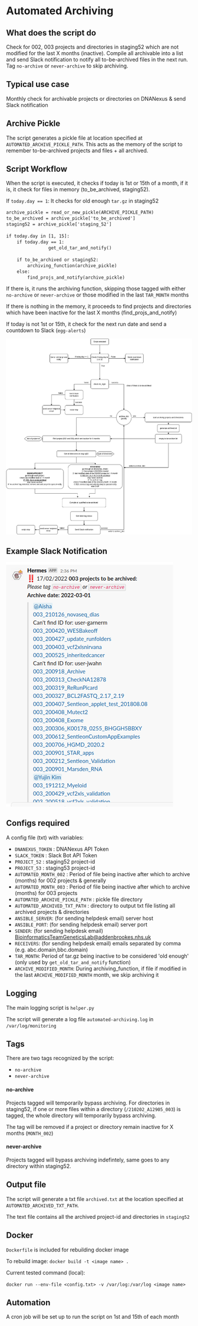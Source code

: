 # Automated Archiving

## What does the script do
Check for 002, 003 projects and directories in staging52 which are not modified for the last X months (inactive). Compile all archivable into a list and send Slack notification to notify all to-be-archived files in the next run. Tag `no-archive` or `never-archive` to skip archiving.

## Typical use case
Monthly check for archivable projects or directories on DNANexus & send Slack notification

## Archive Pickle
The script generates a pickle file at location specified at `AUTOMATED_ARCHIVE_PICKLE_PATH`. This acts as the memory of the script to remember to-be-archived projects and files + all archived.

## Script Workflow
When the script is executed, it checks if today is 1st or 15th of a month, if it is, it check for files in memory (to_be_archived, staging52). 

If `today.day == 1`: It checks for old enough `tar.gz` in staging52 
```
archive_pickle = read_or_new_pickle(ARCHIVE_PICKLE_PATH)
to_be_archived = archive_pickle['to_be_archived']
staging52 = archive_pickle['staging_52']

if today.day in [1, 15]:
    if today.day == 1:
                get_old_tar_and_notify()
    
    if to_be_archived or staging52:
        archiving_function(archive_pickle)
    else:
        find_projs_and_notify(archive_pickle)
```
If there is, it runs the archiving function, skipping those tagged with either `no-archive` or `never-archive` or those modified in the last `TAR_MONTH` months

If there is nothing in the memory, it proceeds to find projects and directories which have been inactive for the last X months (find_projs_and_notify)

If today is not 1st or 15th, it check for the next run date and send a countdown to Slack (`egg-alerts`)

![script workflow](demo/script_workflow_updated.png)

## Example Slack Notification
![notification](demo/demo_notification.png)

## Configs required
A config file (txt) with variables:
- `DNANEXUS_TOKEN` : DNANexus API Token
- `SLACK_TOKEN` : Slack Bot API Token
- `PROJECT_52` : staging52 project-id
- `PROJECT_53` : staging53 project-id
- `AUTOMATED_MONTH_002` : Period of file being inactive after which to archive (months) for 002 projects & generally
- `AUTOMATED_MONTH_003` : Period of file being inactive after which to archive (months) for 003 projects
- `AUTOMATED_ARCHIVE_PICKLE_PATH` : pickle file directory
- `AUTOMATED_ARCHIVED_TXT_PATH` : directory to output txt file listing all archived projects & directories
- `ANSIBLE_SERVER`: (for sending helpdesk email) server host
- `ANSIBLE_PORT`: (for sending helpdesk email) server port
- `SENDER`: (for sending helpdesk email) BioinformaticsTeamGeneticsLab@addenbrookes.nhs.uk
- `RECEIVERS`: (for sending helpdesk email) emails separated by comma (e.g. abc.domain,bbc.domain)
- `TAR_MONTH`: Period of tar.gz being inactive to be considered 'old enough' (only used by `get_old_tar_and_notify` function)
- `ARCHIVE_MODIFIED_MONTH`: During archiving_function, if file if modified in the last `ARCHIVE_MODIFIED_MONTH` month, we skip archiving it

## Logging
The main logging script is `helper.py`

The script will generate a log file `automated-archiving.log` in `/var/log/monitoring`

## Tags
There are two tags recognized by the script:
- `no-archive`
- `never-archive`

#### no-archive
Projects tagged will temporarily bypass archiving. For directories in staging52, if one or more files within a directory (`/210202_A12905_003`) is tagged, the whole directory will temporarily bypass archiving. 

The tag will be removed if a project or directory remain inactive for X months (`MONTH_002`)

#### never-archive
Projects tagged will bypass archiving indefintely, same goes to any directory within staging52.


## Output file
The script will generate a txt file `archived.txt` at the location specified at `AUTOMATED_ARCHIVED_TXT_PATH`. 

The text file contains all the archived project-id and directories in `staging52`

## Docker
`Dockerfile` is included for rebuilding docker image

To rebuild image: `docker build -t <image name> .`

Current tested command (local):

```docker run --env-file <config.txt> -v /var/log:/var/log <image name> ```

## Automation
A cron job will be set up to run the script on 1st and 15th of each month
